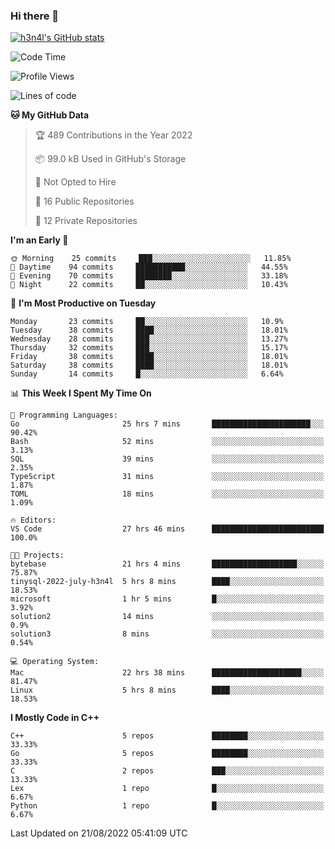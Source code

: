 ### Hi there 👋

[![h3n4l's GitHub stats](https://github-readme-stats.vercel.app/api?username=h3n4l&count_private=true&show_icons=true&theme=radical)](https://github.com/h3n4l/github-readme-stats)

<!--START_SECTION:waka-->
![Code Time](http://img.shields.io/badge/Code%20Time-601%20hrs%2052%20mins-blue)

![Profile Views](http://img.shields.io/badge/Profile%20Views-1-blue)

![Lines of code](https://img.shields.io/badge/From%20Hello%20World%20I%27ve%20Written-43%20Thousand%20lines%20of%20code-blue)

**🐱 My GitHub Data** 

> 🏆 489 Contributions in the Year 2022
 > 
> 📦 99.0 kB Used in GitHub's Storage 
 > 
> 🚫 Not Opted to Hire
 > 
> 📜 16 Public Repositories 
 > 
> 🔑 12 Private Repositories  
 > 
**I'm an Early 🐤** 

```text
🌞 Morning    25 commits     ███░░░░░░░░░░░░░░░░░░░░░░   11.85% 
🌆 Daytime    94 commits     ███████████░░░░░░░░░░░░░░   44.55% 
🌃 Evening    70 commits     ████████░░░░░░░░░░░░░░░░░   33.18% 
🌙 Night      22 commits     ██░░░░░░░░░░░░░░░░░░░░░░░   10.43%

```
📅 **I'm Most Productive on Tuesday** 

```text
Monday       23 commits     ██░░░░░░░░░░░░░░░░░░░░░░░   10.9% 
Tuesday      38 commits     ████░░░░░░░░░░░░░░░░░░░░░   18.01% 
Wednesday    28 commits     ███░░░░░░░░░░░░░░░░░░░░░░   13.27% 
Thursday     32 commits     ███░░░░░░░░░░░░░░░░░░░░░░   15.17% 
Friday       38 commits     ████░░░░░░░░░░░░░░░░░░░░░   18.01% 
Saturday     38 commits     ████░░░░░░░░░░░░░░░░░░░░░   18.01% 
Sunday       14 commits     █░░░░░░░░░░░░░░░░░░░░░░░░   6.64%

```


📊 **This Week I Spent My Time On** 

```text
💬 Programming Languages: 
Go                       25 hrs 7 mins       ██████████████████████░░░   90.42% 
Bash                     52 mins             ░░░░░░░░░░░░░░░░░░░░░░░░░   3.13% 
SQL                      39 mins             ░░░░░░░░░░░░░░░░░░░░░░░░░   2.35% 
TypeScript               31 mins             ░░░░░░░░░░░░░░░░░░░░░░░░░   1.87% 
TOML                     18 mins             ░░░░░░░░░░░░░░░░░░░░░░░░░   1.09%

🔥 Editors: 
VS Code                  27 hrs 46 mins      █████████████████████████   100.0%

🐱‍💻 Projects: 
bytebase                 21 hrs 4 mins       ███████████████████░░░░░░   75.87% 
tinysql-2022-july-h3n4l  5 hrs 8 mins        ████░░░░░░░░░░░░░░░░░░░░░   18.53% 
microsoft                1 hr 5 mins         █░░░░░░░░░░░░░░░░░░░░░░░░   3.92% 
solution2                14 mins             ░░░░░░░░░░░░░░░░░░░░░░░░░   0.9% 
solution3                8 mins              ░░░░░░░░░░░░░░░░░░░░░░░░░   0.54%

💻 Operating System: 
Mac                      22 hrs 38 mins      ████████████████████░░░░░   81.47% 
Linux                    5 hrs 8 mins        ████░░░░░░░░░░░░░░░░░░░░░   18.53%

```

**I Mostly Code in C++** 

```text
C++                      5 repos             ████████░░░░░░░░░░░░░░░░░   33.33% 
Go                       5 repos             ████████░░░░░░░░░░░░░░░░░   33.33% 
C                        2 repos             ███░░░░░░░░░░░░░░░░░░░░░░   13.33% 
Lex                      1 repo              █░░░░░░░░░░░░░░░░░░░░░░░░   6.67% 
Python                   1 repo              █░░░░░░░░░░░░░░░░░░░░░░░░   6.67%

```



 Last Updated on 21/08/2022 05:41:09 UTC
<!--END_SECTION:waka-->

